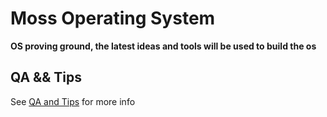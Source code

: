 # Moss Operating System
**OS proving ground, the latest ideas and tools will be used to build the os**

## QA && Tips
See [QA and Tips](Documentation/source/1.00-QA_and_Tips.rst) for more info
